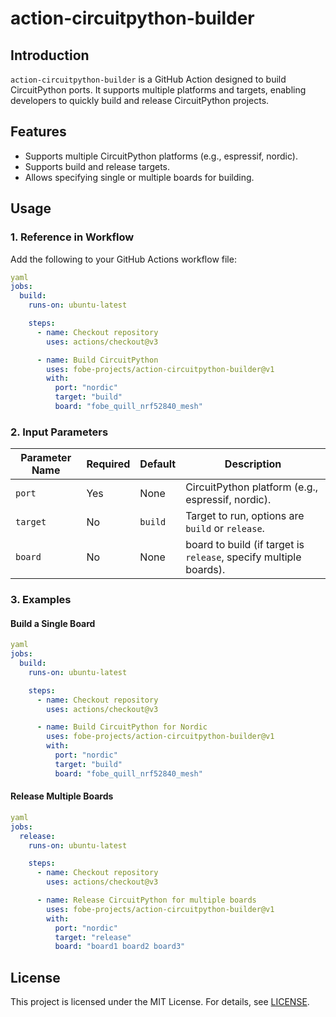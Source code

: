 # action-circuitpython-builder

## Introduction

`action-circuitpython-builder` is a GitHub Action designed to build CircuitPython ports. It supports multiple platforms and targets, enabling developers to quickly build and release CircuitPython projects.

## Features

- Supports multiple CircuitPython platforms (e.g., espressif, nordic).
- Supports build and release targets.
- Allows specifying single or multiple boards for building.

## Usage

### 1. Reference in Workflow

Add the following to your GitHub Actions workflow file:

```yaml
yaml
jobs:
  build:
    runs-on: ubuntu-latest

    steps:
      - name: Checkout repository
        uses: actions/checkout@v3

      - name: Build CircuitPython
        uses: fobe-projects/action-circuitpython-builder@v1
        with:
          port: "nordic"
          target: "build"
          board: "fobe_quill_nrf52840_mesh"
```

### 2. Input Parameters

| Parameter Name  | Required | Default  | Description                                   |
|-----------------|----------|----------|-----------------------------------------------|
| `port`  | Yes      | None     | CircuitPython platform (e.g., espressif, nordic). |
| `target`    | No       | `build`  | Target to run, options are `build` or `release`.   |
| `board`     | No       | None     | board to build (if target is `release`, specify multiple boards). |

### 3. Examples

#### Build a Single Board

```yaml
yaml
jobs:
  build:
    runs-on: ubuntu-latest

    steps:
      - name: Checkout repository
        uses: actions/checkout@v3

      - name: Build CircuitPython for Nordic
        uses: fobe-projects/action-circuitpython-builder@v1
        with:
          port: "nordic"
          target: "build"
          board: "fobe_quill_nrf52840_mesh"
```

#### Release Multiple Boards

```yaml
yaml
jobs:
  release:
    runs-on: ubuntu-latest

    steps:
      - name: Checkout repository
        uses: actions/checkout@v3

      - name: Release CircuitPython for multiple boards
        uses: fobe-projects/action-circuitpython-builder@v1
        with:
          port: "nordic"
          target: "release"
          board: "board1 board2 board3"
```

## License

This project is licensed under the MIT License. For details, see [LICENSE](./LICENSE).
